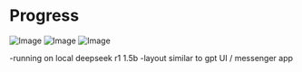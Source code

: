 # Progress

![Image](https://github.com/user-attachments/assets/a0229e8d-4a98-4da1-b13c-702f65c23ea9)
![Image](https://github.com/user-attachments/assets/b07fbecf-2edf-499d-8103-986483a81946)
![Image](https://github.com/user-attachments/assets/f41f8482-4eff-4d2c-bc10-2c22b9075052)

-running on local deepseek r1 1.5b
-layout similar to gpt UI / messenger app

